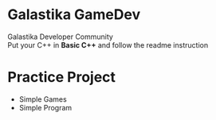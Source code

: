 # Galastika GameDev
Galastika Developer Community <br>
Put your C++ in <b>Basic C++</b> and follow the readme instruction 

# Practice Project
* Simple Games
* Simple Program
